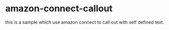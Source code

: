 # amazon-connect-callout
this is a sample which use amazon connect to call out with self defined text. 
